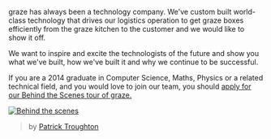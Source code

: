 graze has always been a technology company. We've custom built world-class technology that drives our logistics operation to get graze boxes efficiently from the graze kitchen to the customer and we would like to show it off.

We want to inspire and excite the technologists of the future and show you what we've built, how we've built it and why we continue to be successful.

If you are a 2014 graduate in Computer Science, Maths, Physics or a related technical field, and you would love to join our team, you should [apply for our Behind the Scenes tour of graze.](http://www.graze.com/behind-the-scenes)

[![Behind the scenes](https://cdn.graze.com/static/1389201021/images/graze/en/jobs/openDayBanner.jpg "Behind the scenes")](http://www.graze.com/behind-the-scenes)

> by [Patrick Troughton](https://github.com/chubbytown)